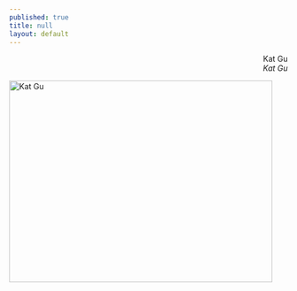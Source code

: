 ```yaml
---
published: true
title: null
layout: default
---
```


<div style="text-align:right;valign:top">Kat Gu</div>
<div style="text-align:right;valign:top"><i>Kat Gu</i></div>

<a href="https://fofnz.github.io/product1"><img src="https://i.imgur.com/hEgpars.jpg" title="Kat Gu" width="476" height="365" /></a>                                                                 
<br>



<br><br>

